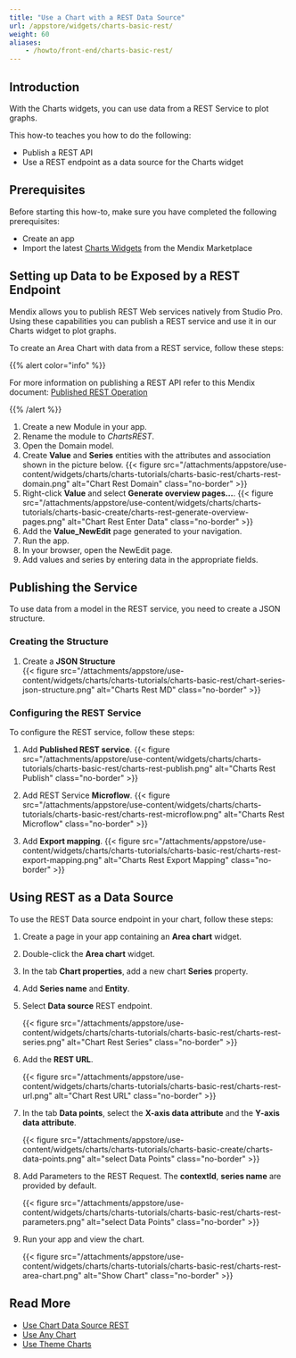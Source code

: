 ```yaml
---
title: "Use a Chart with a REST Data Source"
url: /appstore/widgets/charts-basic-rest/
weight: 60
aliases:
    - /howto/front-end/charts-basic-rest/
---
```


## Introduction

With the Charts widgets, you can use data from a REST Service to plot graphs.

This how-to teaches you how to do the following:

* Publish a REST API
* Use a REST endpoint as a data source for the Charts widget

## Prerequisites

Before starting this how-to, make sure you have completed the following prerequisites:

* Create an app
* Import the latest [Charts Widgets](/appstore/widgets/charts/) from the Mendix Marketplace

## Setting up Data to be Exposed by a REST Endpoint

Mendix allows you to publish REST Web services natively from Studio Pro. Using these capabilities you can publish a REST service and use it in our Charts widget to plot graphs.

To create an Area Chart with data from a REST service, follow these steps:

{{% alert color="info" %}}

For more information on publishing a REST API refer to this Mendix document: [Published REST Operation](/refguide/published-rest-operation/)

{{% /alert %}}

1. Create a new Module in your app.
1. Rename the module to *ChartsREST*.
1. Open the Domain model.
1. Create **Value** and **Series** entities with the attributes and association shown in the picture below.
    {{< figure src="/attachments/appstore/use-content/widgets/charts/charts-tutorials/charts-basic-rest/charts-rest-domain.png" alt="Chart Rest Domain" class="no-border" >}}  
1. Right-click **Value** and select **Generate overview pages...**.
    {{< figure src="/attachments/appstore/use-content/widgets/charts/charts-tutorials/charts-basic-create/charts-rest-generate-overview-pages.png" alt="Chart Rest Enter Data" class="no-border" >}}
1. Add the **Value_NewEdit** page generated to your navigation.
1. Run the app.
1. In your browser, open the NewEdit page.
1. Add values and series by entering data in the appropriate fields.

## Publishing the Service

To use data from a model in the REST service, you need to create a JSON structure.

### Creating the Structure

1. Create a **JSON Structure**  
    {{< figure src="/attachments/appstore/use-content/widgets/charts/charts-tutorials/charts-basic-rest/chart-series-json-structure.png" alt="Charts Rest MD" class="no-border" >}}

### Configuring the REST Service

To configure the REST service, follow these steps:

1. Add **Published REST service**.
    {{< figure src="/attachments/appstore/use-content/widgets/charts/charts-tutorials/charts-basic-rest/charts-rest-publish.png" alt="Charts Rest Publish" class="no-border" >}}

1. Add REST Service **Microflow**.
    {{< figure src="/attachments/appstore/use-content/widgets/charts/charts-tutorials/charts-basic-rest/charts-rest-microflow.png" alt="Charts Rest Microflow" class="no-border" >}}

1. Add **Export mapping**.
    {{< figure src="/attachments/appstore/use-content/widgets/charts/charts-tutorials/charts-basic-rest/charts-rest-export-mapping.png" alt="Charts Rest Export Mapping" class="no-border" >}}

## Using REST as a Data Source

To use the REST Data source endpoint in your chart, follow these steps:

1. Create a page in your app containing an **Area chart** widget.

1. Double-click the **Area chart** widget.

1. In the tab **Chart properties**, add a new chart **Series** property.

1. Add **Series name** and **Entity**.

1. Select **Data source** REST endpoint.

    {{< figure src="/attachments/appstore/use-content/widgets/charts/charts-tutorials/charts-basic-rest/charts-rest-series.png" alt="Chart Rest Series" class="no-border" >}}

1. Add the **REST URL**.

    {{< figure src="/attachments/appstore/use-content/widgets/charts/charts-tutorials/charts-basic-rest/charts-rest-url.png" alt="Chart Rest URL" class="no-border" >}}

1. In the tab **Data points**, select the **X-axis data attribute** and the **Y-axis data attribute**.

    {{< figure src="/attachments/appstore/use-content/widgets/charts/charts-tutorials/charts-basic-create/charts-data-points.png" alt="select Data Points" class="no-border" >}}  

1. Add Parameters to the REST Request. The **contextId**, **series name** are provided by default.

    {{< figure src="/attachments/appstore/use-content/widgets/charts/charts-tutorials/charts-basic-rest/charts-rest-parameters.png" alt="select Data Points" class="no-border" >}} 

1. Run your app and view the chart.

    {{< figure src="/attachments/appstore/use-content/widgets/charts/charts-tutorials/charts-basic-rest/charts-rest-area-chart.png" alt="Show Chart" class="no-border" >}}

## Read More

* [Use Chart Data Source REST](/howto/front-end/charts-basic-create/)
* [Use Any Chart](/appstore/widgets/charts-any-usage/)
* [Use Theme Charts](/howto/front-end/charts-theme/)
